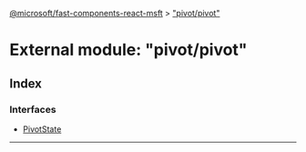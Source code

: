 [@microsoft/fast-components-react-msft](../README.md) > ["pivot/pivot"](../modules/_pivot_pivot_.md)

# External module: "pivot/pivot"

## Index

### Interfaces

* [PivotState](../interfaces/_pivot_pivot_.pivotstate.md)

---

